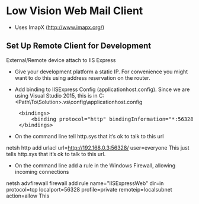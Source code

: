 # Low Vision Web Mail Client #

* Uses ImapX (http://www.imapx.org/)

## Set Up Remote Client for Development ##

External/Remote device attach to IIS Express

* Give your development platform a static IP.  For convenience you might want to do this using address reservation on the router.

* Add binding to IISExpress Config (applicationhost.config).  Since we are using Visual Studio 2015, this is in C:\<Path\To\Solution>\.vs\config\applicationhost.config

<pre>
    &lt;bindings&gt;
		&lt;binding protocol="http" bindingInformation="*:56328:192.168.0.3" /&gt;
	&lt;/bindings&gt;
</pre>
 
* On the command line tell http.sys that it’s ok to talk to this url

netsh http add urlacl url=http://192.168.0.3:56328/ user=everyone
	This just tells http.sys that it’s ok to talk to this url.

* On the command line add a rule in the Windows Firewall, allowing incoming connections

netsh advfirewall firewall add rule name="IISExpressWeb" dir=in protocol=tcp localport=56328 profile=private remoteip=localsubnet action=allow
	This 